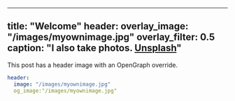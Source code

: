 

---
title: "Welcome"
header:
  overlay_image: "/images/myownimage.jpg"
  overlay_filter: 0.5
  caption: "I also take photos. [**Unsplash**](http://a--simple--life.tumblr.com)"
---

This post has a header image with an OpenGraph override.

```yaml
header:
  image: "/images/myownimage.jpg"
  og_image:"/images/myownimage.jpg"
```
